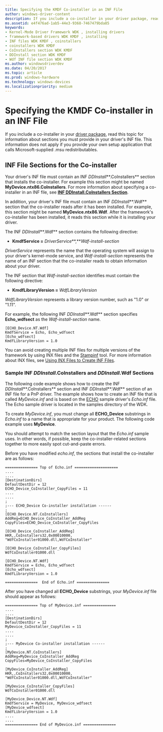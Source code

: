 ```yaml
---
title: Specifying the KMDF Co-installer in an INF File
author: windows-driver-content
description: If you include a co-installer in your driver package, read this topic for information about sections you must provide in your driver's INF file.
ms.assetid: e4f476ad-1ab5-44e3-9368-7467479bda85
keywords:
- Kernel-Mode Driver Framework WDK , installing drivers
- framework-based drivers WDK KMDF , installing
- INF files WDK KMDF , coinstallers
- coinstallers WDK KMDF
- CoInstallers section WDK KMDF
- DDInstall section WDK KMDF
- Wdf INF file section WDK KMDF
ms.author: windowsdriverdev
ms.date: 04/20/2017
ms.topic: article
ms.prod: windows-hardware
ms.technology: windows-devices
ms.localizationpriority: medium
---
```


# Specifying the KMDF Co-installer in an INF File


If you include a co-installer in your [driver package](https://msdn.microsoft.com/library/windows/hardware/ff539954), read this topic for information about sections you must provide in your driver's INF file. This information does not apply if you provide your own setup application that calls Microsoft-supplied .msu redistributables.

##  INF File Sections for the Co-installer


Your driver's INF file must contain an INF *DDInstall***.CoInstallers** section that installs the co-installer. For example this section might be named **MyDevice.ntx86.CoInstallers**. For more information about specifying a co-installer in an INF file, see [**INF DDInstall.CoInstallers Section**](https://msdn.microsoft.com/library/windows/hardware/ff547321).

In addition, your driver's INF file must contain an INF *DDInstall***.Wdf** section that the co-installer reads after it has been installed. For example, this section might be named **MyDevice.ntx86.Wdf**. After the framework's co-installer has been installed, it reads this section while it is installing your driver.

The INF *DDInstall***.Wdf** section contains the following directive:

-   **KmdfService =** *DriverService***,***Wdf-install-section*

*DriverService* represents the name that the operating system will assign to your driver's kernel-mode service, and *Wdf-install-section* represents the name of an INF section that the co-installer reads to obtain information about your driver.

The INF section that *Wdf-install-section* identifies must contain the following directive:

-   **KmdfLibraryVersion =** *WdfLibraryVersion*

*WdfLibraryVersion* represents a library version number, such as "1.0" or "1.11".

For example, the following INF *DDInstall***.Wdf** section specifies **Echo\_wdfsect** as the *Wdf-install-section* name.

```
[ECHO_Device.NT.Wdf]
KmdfService = Echo, Echo_wdfsect
[Echo_wdfsect]
KmdfLibraryVersion = 1.0
```

You can avoid creating multiple INF files for multiple versions of the framework by using INX files and the [Stampinf](https://msdn.microsoft.com/library/windows/hardware/ff552786) tool. For more information about INX files, see [Using INX Files to Create INF Files](using-inx-files-to-create-inf-files.md).

### <a href="" id="sample-inf-ddinstall-coinstallers-and-ddinstall-wdf-sections"></a>**Sample INF** ***DDInstall*.CoInstallers and** ***DDInstall*.Wdf Sections**

The following code example shows how to create the INF *DDInstall***.CoInstallers** section and INF *DDInstall***.Wdf** section of an INF file for a PnP driver. The example shows how to create an INF file that is called *MyDevice.inf* and is based on the [ECHO](http://go.microsoft.com/fwlink/p/?linkid=256129) sample driver's *Echo.inf* file. The Echo sample driver is located in the samples directory of the WDK.

To create *MyDevice.inf*, you must change all **ECHO\_Device** substrings in *Echo.inf* to a name that is appropriate for your product. The following code example uses **MyDevice**.

You should attempt to match the section layout that the *Echo.inf* sample uses. In other words, if possible, keep the co-installer-related sections together to more easily spot cut-and-paste errors.

Before you have modified *echo.inf*, the sections that install the co-installer are as follows:

```
=============== Top of Echo.inf ====================
....
....
[DestinationDirs]
DefaultDestDir = 12
ECHO_Device_CoInstaller_CopyFiles = 11
....
....
;
;--- ECHO_Device Co-installer installation ------
;
[ECHO_Device.NT.CoInstallers]
AddReg=ECHO_Device_CoInstaller_AddReg
CopyFiles=ECHO_Device_CoInstaller_CopyFiles

[ECHO_Device_CoInstaller_AddReg]
HKR,,CoInstallers32,0x00010000, "WdfCoInstaller01000.dll,WdfCoInstaller"

[ECHO_Device_CoInstaller_CopyFiles]
WdfCoInstaller01000.dll

[ECHO_Device.NT.Wdf]
KmdfService = Echo, Echo_wdfsect
[Echo_wdfsect]
KmdfLibraryVersion = 1.0

===============  End of Echo.inf ===============
```

After you have changed all **ECHO\_Device** substrings, your *MyDevice.inf* file should appear as follows:

```
=============== Top of MyDevice.inf ===============
....
....
[DestinationDirs]
DefaultDestDir = 12
MyDevice_CoInstaller_CopyFiles = 11
....
....
;
;--- MyDevice Co-installer installation ------
;
[MyDevice.NT.CoInstallers]
AddReg=MyDevice_CoInstaller_AddReg
CopyFiles=MyDevice_CoInstaller_CopyFiles

[MyDevice_CoInstaller_AddReg]
HKR,,CoInstallers32,0x00010000, "WdfCoInstaller01000.dll,WdfCoInstaller"

[MyDevice_CoInstaller_CopyFiles]
WdfCoInstaller01000.dll

[MyDevice_Device.NT.Wdf]
KmdfService = MyDevice, MyDevice_wdfsect
[MyDevice_wdfsect]
KmdfLibraryVersion = 1.0
....
....
=============== End of MyDevice.inf ===============
```

 

 





